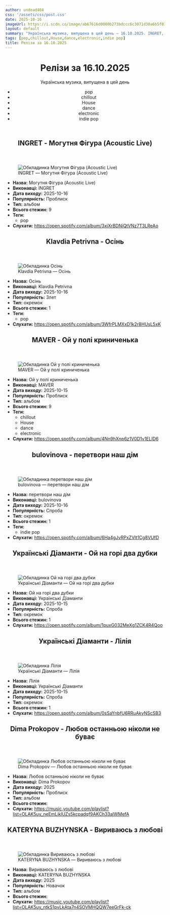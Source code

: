 ```yaml
---
author: undead404
css: '/assets/css/post.css'
date: 2025-10-16
imageUrl: https://i.scdn.co/image/ab67616d0000b273bdccc6c3071d30a6b5f019b7
layout: default
summary: "Українська музика, випущена в цей день – 16.10.2025. INGRET, Klavdia Petrivna, MAVER, bulovinova і Українські Діаманти"
tags: [pop,chillout,House,dance,electronic,indie pop]
title: Релізи за 16.10.2025
---
```


<main class="main-content">
  <header>
    <h1>Релізи за <time datetime="2025-10-16">16.10.2025</time></h1>
    <p class="summary">Українська музика, випущена в цей день</p>
      <ul class="tags">
          <li>pop</li>
          <li>chillout</li>
          <li>House</li>
          <li>dance</li>
          <li>electronic</li>
          <li>indie pop</li>
      </ul>
  </header>
  <section class="releases">
    <article class="release">
      <header>
        <h2>
          INGRET - Могутня Фігура (Acoustic Live)
        </h2>
      </header>
      <figure>
        <img src="https://i.scdn.co/image/ab67616d0000b273bdccc6c3071d30a6b5f019b7" alt="Обкладинка Могутня Фігура (Acoustic Live)">
        <figcaption>INGRET — Могутня Фігура (Acoustic Live)</figcaption>
      </figure>
      <ul>
        <li><strong>Назва:</strong> Могутня Фігура (Acoustic Live)</li>
        <li><strong>Виконавці:</strong> INGRET</li>
        <li><strong>Дата виходу:</strong> 2025-10-16</li>
        <li><strong>Популярність:</strong> Проблиск</li>
        <li><strong>Тип:</strong> альбом</li>
        <li><strong>Всього стежин:</strong> 9</li>
            <li><strong>Теги:</strong>
            <ul class="tags">
                <li class="tag">pop</li>
            </ul>
            </li>
        <li><strong>Слухати:</strong> <a href="https://open.spotify.com/album/3xjXrBDNiQtVNz7T3LReAo" target="_blank">https:&#x2F;&#x2F;open.spotify.com&#x2F;album&#x2F;3xjXrBDNiQtVNz7T3LReAo</a></li>
      </ul>
    </article>
    <article class="release">
      <header>
        <h2>
          Klavdia Petrivna - Осінь
        </h2>
      </header>
      <figure>
        <img src="https://i.scdn.co/image/ab67616d0000b27391c2a0fa06e4ccd75cbb3dd2" alt="Обкладинка Осінь">
        <figcaption>Klavdia Petrivna — Осінь</figcaption>
      </figure>
      <ul>
        <li><strong>Назва:</strong> Осінь</li>
        <li><strong>Виконавці:</strong> Klavdia Petrivna</li>
        <li><strong>Дата виходу:</strong> 2025-10-16</li>
        <li><strong>Популярність:</strong> Злет</li>
        <li><strong>Тип:</strong> окремок</li>
        <li><strong>Всього стежин:</strong> 1</li>
            <li><strong>Теги:</strong>
            <ul class="tags">
                <li class="tag">pop</li>
            </ul>
            </li>
        <li><strong>Слухати:</strong> <a href="https://open.spotify.com/album/3WfrPLMXxD1k2r8HUsL5xK" target="_blank">https:&#x2F;&#x2F;open.spotify.com&#x2F;album&#x2F;3WfrPLMXxD1k2r8HUsL5xK</a></li>
      </ul>
    </article>
    <article class="release">
      <header>
        <h2>
          MAVER - Ой у полі криниченька
        </h2>
      </header>
      <figure>
        <img src="https://i.scdn.co/image/ab67616d0000b273deffb2c9b93cb6e0645de73b" alt="Обкладинка Ой у полі криниченька">
        <figcaption>MAVER — Ой у полі криниченька</figcaption>
      </figure>
      <ul>
        <li><strong>Назва:</strong> Ой у полі криниченька</li>
        <li><strong>Виконавці:</strong> MAVER</li>
        <li><strong>Дата виходу:</strong> 2025-10-15</li>
        <li><strong>Популярність:</strong> Проблиск</li>
        <li><strong>Тип:</strong> альбом</li>
        <li><strong>Всього стежин:</strong> 9</li>
            <li><strong>Теги:</strong>
            <ul class="tags">
                <li class="tag">chillout</li>
                <li class="tag">House</li>
                <li class="tag">dance</li>
                <li class="tag">electronic</li>
            </ul>
            </li>
        <li><strong>Слухати:</strong> <a href="https://open.spotify.com/album/4Nn9hXnp6z1V0D1v1ELID6" target="_blank">https:&#x2F;&#x2F;open.spotify.com&#x2F;album&#x2F;4Nn9hXnp6z1V0D1v1ELID6</a></li>
      </ul>
    </article>
    <article class="release">
      <header>
        <h2>
          bulovinova - перетвори наш дім
        </h2>
      </header>
      <figure>
        <img src="https://i.scdn.co/image/ab67616d0000b2738ce7c1e4ea9fb43d5fbf1381" alt="Обкладинка перетвори наш дім">
        <figcaption>bulovinova — перетвори наш дім</figcaption>
      </figure>
      <ul>
        <li><strong>Назва:</strong> перетвори наш дім</li>
        <li><strong>Виконавці:</strong> bulovinova</li>
        <li><strong>Дата виходу:</strong> 2025-10-16</li>
        <li><strong>Популярність:</strong> Спроба</li>
        <li><strong>Тип:</strong> окремок</li>
        <li><strong>Всього стежин:</strong> 1</li>
            <li><strong>Теги:</strong>
            <ul class="tags">
                <li class="tag">indie pop</li>
            </ul>
            </li>
        <li><strong>Слухати:</strong> <a href="https://open.spotify.com/album/6Ha4gJvRPxZVlt1Cg8VUfD" target="_blank">https:&#x2F;&#x2F;open.spotify.com&#x2F;album&#x2F;6Ha4gJvRPxZVlt1Cg8VUfD</a></li>
      </ul>
    </article>
    <article class="release">
      <header>
        <h2>
          Українські Діаманти - Ой на горі два дубки
        </h2>
      </header>
      <figure>
        <img src="https://i.scdn.co/image/ab67616d0000b27393780ea626eea9ae7a90682b" alt="Обкладинка Ой на горі два дубки">
        <figcaption>Українські Діаманти — Ой на горі два дубки</figcaption>
      </figure>
      <ul>
        <li><strong>Назва:</strong> Ой на горі два дубки</li>
        <li><strong>Виконавці:</strong> Українські Діаманти</li>
        <li><strong>Дата виходу:</strong> 2025-10-15</li>
        <li><strong>Популярність:</strong> Спроба</li>
        <li><strong>Тип:</strong> окремок</li>
        <li><strong>Всього стежин:</strong> 1</li>
        <li><strong>Слухати:</strong> <a href="https://open.spotify.com/album/1puxG032MeXg1ZCK4R4Qoo" target="_blank">https:&#x2F;&#x2F;open.spotify.com&#x2F;album&#x2F;1puxG032MeXg1ZCK4R4Qoo</a></li>
      </ul>
    </article>
    <article class="release">
      <header>
        <h2>
          Українські Діаманти - Лілія
        </h2>
      </header>
      <figure>
        <img src="https://i.scdn.co/image/ab67616d0000b27302ee3244e6a40e3a7c0b0ef6" alt="Обкладинка Лілія">
        <figcaption>Українські Діаманти — Лілія</figcaption>
      </figure>
      <ul>
        <li><strong>Назва:</strong> Лілія</li>
        <li><strong>Виконавці:</strong> Українські Діаманти</li>
        <li><strong>Дата виходу:</strong> 2025-10-15</li>
        <li><strong>Популярність:</strong> Спроба</li>
        <li><strong>Тип:</strong> окремок</li>
        <li><strong>Всього стежин:</strong> 1</li>
        <li><strong>Слухати:</strong> <a href="https://open.spotify.com/album/0sSaYnbfU6RRuAkyNScSB3" target="_blank">https:&#x2F;&#x2F;open.spotify.com&#x2F;album&#x2F;0sSaYnbfU6RRuAkyNScSB3</a></li>
      </ul>
    </article>
    <article class="release">
      <header>
        <h2>
          Dima Prokopov - Любов останньою ніколи не буває
        </h2>
      </header>
      <figure>
        <img src="https://lh3.googleusercontent.com/1Ug6H_ipHrivOOzWebEgAEnoUnnendsNNNguEYLTTiC7D4LshanCO9BqOFi5j5Wxi2jHBMBm_fd9mvkfQw=w544-h544-l90-rj" alt="Обкладинка Любов останньою ніколи не буває">
        <figcaption>Dima Prokopov — Любов останньою ніколи не буває</figcaption>
      </figure>
      <ul>
        <li><strong>Назва:</strong> Любов останньою ніколи не буває</li>
        <li><strong>Виконавці:</strong> Dima Prokopov</li>
        <li><strong>Дата виходу:</strong> 2025</li>
        <li><strong>Популярність:</strong> Проблиск</li>
        <li><strong>Тип:</strong> альбом</li>
        <li><strong>Всього стежин:</strong> </li>
        <li><strong>Слухати:</strong> <a href="https://music.youtube.com/playlist?list=OLAK5uy_neEmLiklUZs5kcpadqf9AKCh33alWMefA" target="_blank">https:&#x2F;&#x2F;music.youtube.com&#x2F;playlist?list&#x3D;OLAK5uy_neEmLiklUZs5kcpadqf9AKCh33alWMefA</a></li>
      </ul>
    </article>
    <article class="release">
      <header>
        <h2>
          KATERYNA BUZHYNSKA - Вириваюсь з любові
        </h2>
      </header>
      <figure>
        <img src="https://lh3.googleusercontent.com/Z0WpBfMw2zMkC3IM3t6UW_CJKsx1p57DHIpHyNIUr8x3dGJ9N2ZeM1NEI0_l_E5subORkQL8JookwDjd=w544-h544-l90-rj" alt="Обкладинка Вириваюсь з любові">
        <figcaption>KATERYNA BUZHYNSKA — Вириваюсь з любові</figcaption>
      </figure>
      <ul>
        <li><strong>Назва:</strong> Вириваюсь з любові</li>
        <li><strong>Виконавці:</strong> KATERYNA BUZHYNSKA</li>
        <li><strong>Дата виходу:</strong> 2025</li>
        <li><strong>Популярність:</strong> Новачок</li>
        <li><strong>Тип:</strong> альбом</li>
        <li><strong>Всього стежин:</strong> </li>
        <li><strong>Слухати:</strong> <a href="https://music.youtube.com/playlist?list=OLAK5uy_ntkS1pvLkAta7n4SOVMHQQW7eeGrFk-ck" target="_blank">https:&#x2F;&#x2F;music.youtube.com&#x2F;playlist?list&#x3D;OLAK5uy_ntkS1pvLkAta7n4SOVMHQQW7eeGrFk-ck</a></li>
      </ul>
    </article>
  </section>
</main>